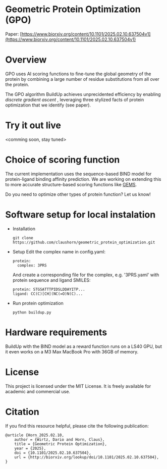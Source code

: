 # Geometric Protein Optimization (GPO)

Paper: [https://www.biorxiv.org/content/10.1101/2025.02.10.637504v1](https://www.biorxiv.org/content/10.1101/2025.02.10.637504v1)

# Overview

GPO uses AI scoring functions to fine-tune the global geometry of the protein by combining a large number of residue substitutions from all over the protein.

The GPO algorithm BuildUp achieves unprecidented efficiency by enabling *discrete gradient ascent* , leveraging three stylized facts of protein optimization that we identify (see paper). 

# Try it out live
<comming soon, stay tuned>

# Choice of scoring function
The current implementation uses the sequence-based BIND model for protein-ligand binding affinity prediction. 
We are working on extending this to more accurate structure-based scoring functions like [GEMS](https://github.com/camlab-ethz/GEMS). 

Do you need to optimize other types of protein function? Let us know! 

# Software setup for local instalation
* Installation
  ```
  git clone https://github.com/claushorn/geometric_protein_optimization.git
  ```
* Setup
  Edit the complex name in config.yaml:
  ```
  protein:
    complex: 3PRS
  ```
  And create a corresponding file for the complex, e.g. '3PRS.yaml' with protein sequence and ligand SMILES:
  ```
  protein: STGSATTTPIDSLDDAYITP...
  ligand: CC(C)[CH](NC(=O)N(C)...
  ```  
* Run protein optimization
  ```
  python buildup.py
  ```

# Hardware requirements

BuildUp with the BIND model as a reward function runs on a LS40 GPU, but it even works on a M3 Max MacBook Pro with 36GB of memory. 

# License

This project is licensed under the MIT License. It is freely available for academic and commercial use.

# Citation

If you find this resource helpful, please cite the following publication:
```
@article {Horn_2025.02.10,
	author = {Wirtz, Dario and Horn, Claus},
	title = {Geometric Protein Optimization},
	year = {2025},
	doi = {10.1101/2025.02.10.637504},
	url = {http://biorxiv.org/lookup/doi/10.1101/2025.02.10.637504},
}
```

